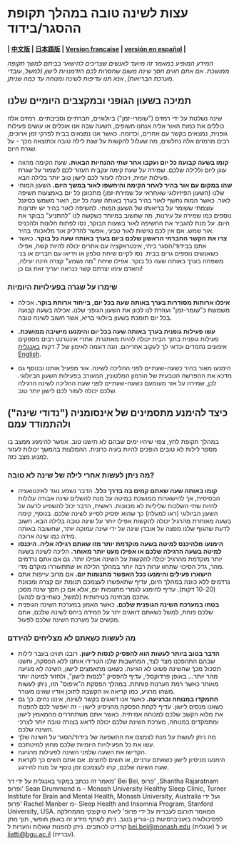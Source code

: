 # עצות לשינה טובה במהלך תקופת ההסגר/בידוד

**| [中文版](https://github.com/beisci/SleepInfo/blob/master/sleep_in_isolation_cn.md) | [日本語版](https://github.com/beisci/SleepInfo/blob/master/sleep_in_isolation_jp.md) | [Version française](https://github.com/beisci/SleepInfo/blob/master/sleep_in_isolation_fr.md) | [versión en español](https://github.com/beisci/SleepInfo/blob/master/sleep_in_isolation_sp.md) |**

_המידע המופיע במאמר זה מיועד לאנשים שצריכים להישאר בביתם למשך תקופה ממושכת. אם אתם חווים חסך שינה משום שחסרות לכם הזדמנויות לישון (למשל, עובדי מערכת הבריאות), אנא תנו עדיפות לשינה ומנוחה עד כמה שניתן._

## תמיכה בשעון הגופני ובמקצבים היומיים שלנו
שינה נשלטת על ידי רמזים ("שומרי-זמן") ביולוגיים, חברתיים וסביבתיים. רמזים אלה כוללים את כמות האור אליה אנחנו חשופים, השעה שבה אנו אוכלים או עושים פעילות גופנית, נמצאים בקשר עם אחרים, וכדומה. כאשר אנו נמצאים בבית לפרקי זמן ארוכים, רבים מרמזים אלה נחלשים, מה שעלול להקשות על שנת לילה טובה וכתוצאה מכך - על שגרת היום.

- **קומו בשעה קבועה כל יום ועקבו אחר שתי ההנחיות הבאות.** שעת הקימה מהווה עוגן ליום וללילה שלכם. שמירה על שעת קימה עקבית תעזור לכם לשמור על שגרת פעילות יומית, ויכולה לעזור לכם לישון טוב יותר בלילה הבא. 
- **שהו במקום עם אור בהיר לאחר הקימה והיחשפו לאור במשך היום.** השעון המוחי שלנו (השעון הפיזיולוגי שאחראי על שמירת-זמן) מתכוונן כל יום באמצעות חשיפה לאור. כאשר המוח נחשף לאור בהיר בערך באותה שעה כל יום, האור משמש כסיגנל עוצמתי ששומר על בריאותו של השעון המוחי. לחשיפה לאור בהיר יש יתרונות נוספים כמו שמירה על עירנות, מה שחשוב במיוחד כשקשה לנו "להתניע" בבוקר את היום. על מנת להגביר את החשיפה לאור בשעות הבוקר, נסו לפתוח חלונות ולהכניס אור שמש. אם אין לכם נגישות לאור טבעי, אפשר להדליק אור מלאכותי בהיר.
- **צרו את הקשר החברתי הראשון שלכם ביום בערך באותה שעה כל בוקר.** כאשר אתם בבידוד/הסגר ביתי, אינטראקציה עם אחרים יכולה להיות קשה, אפילו כשאנשים נוספים גרים בבית. נסו לקיים שיחת טלפון או וידיאו עם חברים או בני משפחה בערך באותה שעה כל בוקר. אפילו שיחת "מה נשמע" קצרה הינה יעילה, והאדם עימו יצרתם קשר כנראה יעריך זאת גם כן!

### שימרו על שגרה בפעילויות היומיות 
- **איכלו ארוחות מסודרות בערך באותה שעה בכל יום, בייחוד ארוחת בוקר.** אכילה משמשת כ"שומר-זמן" ועוזרת לנו לכוון את השעון הגופני שלנו. אכילה בשעה קבועה בכל יום תומכת בשעון ביולוגי בריא, אשר חשוב לשינה טובה.
- **עשו פעילות גופנית בערך באותה שעה בכל יום והימנעו מישיבה ממושכת.** פעילות גופנית בתוך הבית יכולה להיות מאתגרת. אתרי אינטרנט רבים מספקים אימונים נחמדים וכדאי לך לעקוב אחריהם. הנה דוגמה לאימון של 7 דקות [באנגלית English](https://www.youtube.com/watch?v=ECxYJcnvyMw).

- הימנעו מאור בהיר כשעה-שעתיים לפני ההליכה לשינה.  אור מפעיל אותנו ובנוסף גם מדכא את ההפרשה הטבעית של הורמון המלטונין, המעורב בפעילות השעון הביולוגי. לכן, שמירה על אור מעומעם כשעה-שעתיים לפני שעת ההליכה לשינה הרגילה שלכם יכולה לעזור לכם לישון יותר טוב.

## כיצד להימנע מתסמינים של אינסומניה ("נדודי שינה") ולהתמודד עמם
 
במהלך תקופת לחץ, צפוי שיהיו ימים שבהם לא תישנו טוב. אפשר להימנע ממצב בו מספר לילות לא טובים הופכים להיות בעיה כרונית. ההמלצות בהמשך יכולות לעזור למנוע מצב כזה.

### מה ניתן לעשות אחרי לילה של שינה לא טובה?
- **קומו באותה שעה שאתם קמים בה בדרך כלל.** הדבר נשמע נוגד לאינטואציה הבסיסית, אך להישארות ממושכת במיטה על מנת להשלים שינה אבודה עלולות להיות שתי השלכות שליליות לא מכוונות. ראשית, הדבר יכול להשפיע לרעה על השעון הביולוגי (ראו למעלה) כך שהוא יפסיק לסייע לשינה שלכם. בנוסף, קימה בשעה מאוחרת מהרגיל יכולה להקשות אפילו יותר על שינה טובה בלילה הבא. חשוב לדעת שהגוף שלנו מפצה על אובדן שינה על ידי שינה עמוקה יותר, שחשובה באותה מידה כמו שינה ארוכה.
- **הימנעו מלהיכנס למיטה בשעה מוקדמת יותר מזו שאתם רגילה אליה. היכנסו למיטה בשעה הרגילה שלכם או אפילו מעט יותר מאוחר.** הליכה לשינה בשעה יותר מוקדמת מהרגיל יכולה להקשות על השינה אפילו יותר. גם אם אתם נרדמים מהר, גדל הסיכוי שתחוו ערות רבה יותר במהלך הלילה או שתתעוררו מוקדם מדי. 
- **הישארו פעילים והימנעו ככל האפשר מתנומות יום.**  אם מרוב עייפות אתם נרדמים ללא כוונה במהלך היום, עדיף שתאפשרו לעצמכם תנומת יום קצרה ומכוונת (10-20 דקות). עדיף להימנע לגמרי מתנומות יום, אלא אם כן חסך שינה מסכן אתכם מבחינה בטיחותית (למשל, כשחייבים לנהוג).
- **בטחו במערכת השינה הגופנית שלכם.** כאשר האמון במערכת השינה הגופנית שלכם פוחת, למשל כשאתם דואגים יתר על המידה ביחס לשינה שלכם, אתם מקשים על מערכת השינה שלכם לפעול.

### מה לעשות כשאתם לא מצליחים להירדם
- **הדבר בטוב ביותר לעשות הוא להפסיק לנסות לישון.**  רובנו חווינו בעבר לילות שבהם התהפכנו מצד לצד, המחשבות שלנו הטרידו אותנו ללא הפסקה, וחשנו תסכול מכך שהשינה פשוט לא הגיעה. כשאנו מתאמצים לישון, השינה לא מגיעה מהר יותר... באופן פרדוקסלי, עדיף להפסיק "לנסות לישון", ולחזור למיטה יותר מאוחר כאשר רמת הערנות פוחתת. במהלך הפסקת ה"איפוס" הזו, ניתן לעשות משהו מרגיע, כמו קריאה או הקשבה לתוכן אודיו שאינו מעורר. 
- **התמקדו במנוחה וברגיעה.**  כאשר אנו דואגים בקשר לשינה, איננו נחים. כך גם כשאנו מנסים לישון. עדיף לקחת הפסקה מהניסיון לישון - זה יאפשר לכם להפנות את מלוא הקשב שלכם למנוחה אמיתית. כאשר אתם משתחררים מהמאמץ לישון ומתמקדים במנוחה, מערכת השינה שלכם יכולה לדאוג בצורה טובה יותר לצרכי השינה שלכם.
- מה ניתן לעשות על מנת לצמצם את ההשפעה של בידוד/הסגר על השינה שלך
- עשו את כל הפעילויות היומיות שלכם מחוץ למיטתכם.
- הקדישו את השעה שלפני השינה לפעילות מרגיעה.
- הימנעו מניסיון לישון כשאתם ערניים, או חשים לחוצים. אם אתם חשים כך לקראת שעת השינה שלכם, קחו לעצמכם זמן נוסף על מנת להירגע.


 
מאמר זה נכתב במקור באנגלית על ידי דר' Bei Bei, פרופ' ,Shantha Rajaratnam ופרופ' Sean Drummond מ – 
 Monash University Healthy Sleep Clinic, Turner Institute for Brain and Mental Health, Monash University, Australia 
ועל ידי פרופ'  Rachel Manber מ-
Sleep Health and Insomnia Program, Stanford University, USA. 
המאמר תורגם לעברית על ידי פרופ' ליאת טיקוצקי מהמחלקה לפסיכולוגיה באוניברסיטת בן-גוריון בנגב.
ניתן לשתף מידע זה באופן חופשי, תוך מתן קרדיט לכותבים. ניתן להפנות שאלות והערות ל bei.bei@monash.edu (אנגלית) או ל liatti@bgu.ac.il  (עברית).



